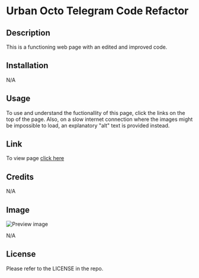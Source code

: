 # Urban Octo Telegram Code Refactor

## Description

This is a functioning web page with an edited and improved code.

## Installation

N/A

## Usage

To use and understand the fuctionallity of this page, click the links on the top of the page. Also, on a slow internet connection where the images might be impossible to load, an explanatory "alt" text is provided instead.

## Link

To view page [click here](https://odobashigenci.github.io/Module-1-challenge/urban-octo-telegram/)

## Credits

N/A

## Image

![Preview image](https://github.com/odobashigenci/Module-1-challenge/blob/main/urban-octo-telegram/assets/images/digital-marketing-meeting.jpg)

N/A

## License

Please refer to the LICENSE in the repo.